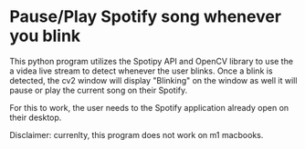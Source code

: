 # Pause/Play Spotify song whenever you blink

This python program utilizes the Spotipy API and OpenCV library to use the a videa live stream to detect whenever the user blinks. Once a blink is detected, the cv2 window will display "Blinking" on the window as well it will pause or play the current song on their Spotify.

For this to work, the user needs to the Spotify application already open on their desktop.

Disclaimer: currenlty, this program does not work on m1 macbooks.